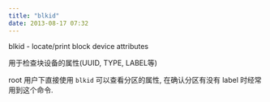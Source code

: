 ```yaml
---
title: "blkid"
date: 2013-08-17 07:32
---
```



blkid - locate/print block device attributes

用于检查块设备的属性(UUID, TYPE, LABEL等)

root 用户下直接使用 `blkid` 可以查看分区的属性, 在确认分区有没有 label 时经常用到这个命令.
